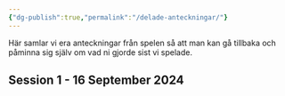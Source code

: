 ```yaml
---
{"dg-publish":true,"permalink":"/delade-anteckningar/"}
---
```


Här samlar vi era anteckningar från spelen så att man kan gå tillbaka och påminna sig själv om vad ni gjorde sist vi spelade.
## Session 1 - 16 September 2024

